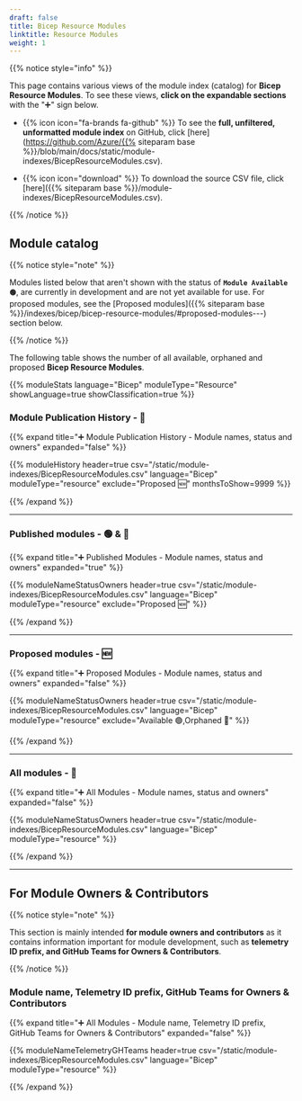 ```yaml
---
draft: false
title: Bicep Resource Modules
linktitle: Resource Modules
weight: 1
---
```


{{% notice style="info" %}}

This page contains various views of the module index (catalog) for **Bicep Resource Modules**. To see these views, **click on the expandable sections** with the "➕" sign below.

- {{% icon icon="fa-brands fa-github" %}} To see the **full, unfiltered, unformatted module index** on GitHub, click [here](https://github.com/Azure/{{% siteparam base %}}/blob/main/docs/static/module-indexes/BicepResourceModules.csv).

- {{% icon icon="download" %}} To download the source CSV file, click [here]({{% siteparam base %}}/module-indexes/BicepResourceModules.csv).

{{% /notice %}}

## Module catalog

{{% notice style="note" %}}

Modules listed below that aren't shown with the status of **`Module Available 🟢`**, are currently in development and are not yet available for use. For proposed modules, see the [Proposed modules]({{% siteparam base %}}/indexes/bicep/bicep-resource-modules/#proposed-modules---) section below.

{{% /notice %}}

The following table shows the number of all available, orphaned and proposed **Bicep Resource Modules**.

{{% moduleStats language="Bicep" moduleType="Resource" showLanguage=true showClassification=true %}}

### Module Publication History - 📅

{{% expand title="➕ Module Publication History - Module names, status and owners" expanded="false" %}}

{{% moduleHistory header=true csv="/static/module-indexes/BicepResourceModules.csv" language="Bicep" moduleType="resource" exclude="Proposed :new:" monthsToShow=9999 %}}

{{% /expand %}}

---

### Published modules - 🟢 & 👀

{{% expand title="➕ Published Modules - Module names, status and owners" expanded="true" %}}

{{% moduleNameStatusOwners header=true csv="/static/module-indexes/BicepResourceModules.csv" language="Bicep" moduleType="resource" exclude="Proposed :new:" %}}

{{% /expand %}}

---

### Proposed modules - 🆕

{{% expand title="➕ Proposed Modules - Module names, status and owners" expanded="false" %}}

{{% moduleNameStatusOwners header=true csv="/static/module-indexes/BicepResourceModules.csv" language="Bicep" moduleType="resource" exclude="Available :green_circle:,Orphaned :eyes:" %}}

{{% /expand %}}

---

### All modules - 📇

{{% expand title="➕ All Modules - Module names, status and owners" expanded="false" %}}

{{% moduleNameStatusOwners header=true csv="/static/module-indexes/BicepResourceModules.csv" language="Bicep" moduleType="resource" %}}

{{% /expand %}}

---

## For Module Owners & Contributors

{{% notice style="note" %}}

This section is mainly intended **for module owners and contributors** as it contains information important for module development, such as **telemetry ID prefix, and GitHub Teams for Owners & Contributors**.

{{% /notice %}}

### Module name, Telemetry ID prefix, GitHub Teams for Owners & Contributors

{{% expand title="➕ All Modules - Module name, Telemetry ID prefix, GitHub Teams for Owners & Contributors" expanded="false" %}}

{{% moduleNameTelemetryGHTeams header=true csv="/static/module-indexes/BicepResourceModules.csv" language="Bicep" moduleType="resource" %}}

{{% /expand %}}
